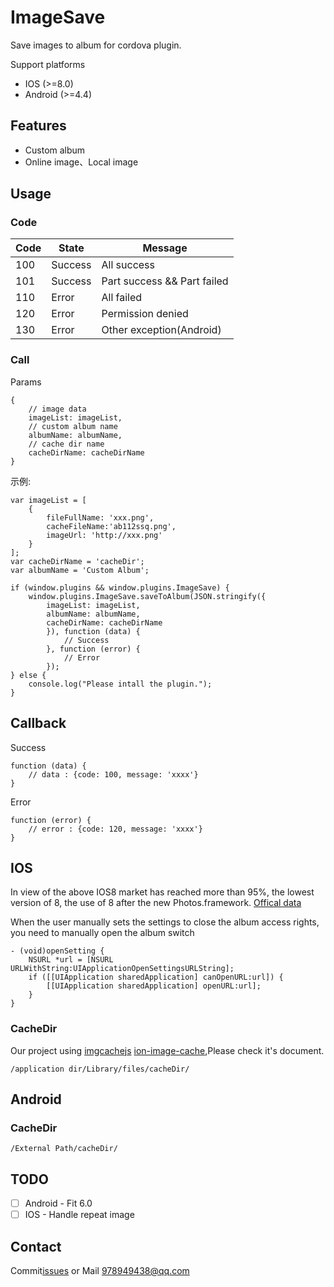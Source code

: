 # ImageSave

Save images to album for cordova plugin.

Support platforms

- IOS (>=8.0)
- Android (>=4.4)

## Features

- Custom album
- Online image、Local image

## Usage

### Code

| Code | State | Message |
| --- | --- | --- |
| 100 | Success | All success |
| 101 | Success | Part success && Part failed |
| 110 | Error | All failed |
| 120 | Error | Permission denied |
| 130 | Error | Other exception(Android) |


### Call

Params

```
{
    // image data
    imageList: imageList,
    // custom album name
    albumName: albumName,
    // cache dir name
    cacheDirName: cacheDirName
}
```

示例:

```
var imageList = [
    {
        fileFullName: 'xxx.png',
        cacheFileName:'ab112ssq.png',
        imageUrl: 'http://xxx.png'
    }
];
var cacheDirName = 'cacheDir';
var albumName = 'Custom Album';

```


```
if (window.plugins && window.plugins.ImageSave) {
    window.plugins.ImageSave.saveToAlbum(JSON.stringify({
        imageList: imageList,
        albumName: albumName,
        cacheDirName: cacheDirName
        }), function (data) {
            // Success
        }, function (error) {
            // Error
        });
} else {
    console.log("Please intall the plugin.");
}
```

## Callback


Success

```
function (data) {
    // data : {code: 100, message: 'xxxx'}
}
```


Error

```
function (error) {
    // error : {code: 120, message: 'xxxx'}
}
```

## IOS

In view of the above IOS8 market has reached more than 95%, the lowest version of 8, the use of 8 after the new Photos.framework.
[Offical data](https://developer.apple.com/support/app-store/)

When the user manually sets the settings to close the album access rights, you need to manually open the album switch

```
- (void)openSetting {
    NSURL *url = [NSURL URLWithString:UIApplicationOpenSettingsURLString];
    if ([[UIApplication sharedApplication] canOpenURL:url]) {
        [[UIApplication sharedApplication] openURL:url];
    }
}
```

### CacheDir

Our project using [imgcachejs](https://github.com/chrisben/imgcache.js) [ion-image-cache](https://github.com/vitaliy-bobrov/ionic-img-cache),Please check it's document.

```
/application dir/Library/files/cacheDir/
```


## Android

### CacheDir

```
/External Path/cacheDir/
```

## TODO

* [ ] Android - Fit 6.0
* [ ] IOS - Handle repeat image

## Contact

Commit[issues](https://github.com/SandLZ/ImageSave/issues) or Mail 978949438@qq.com





